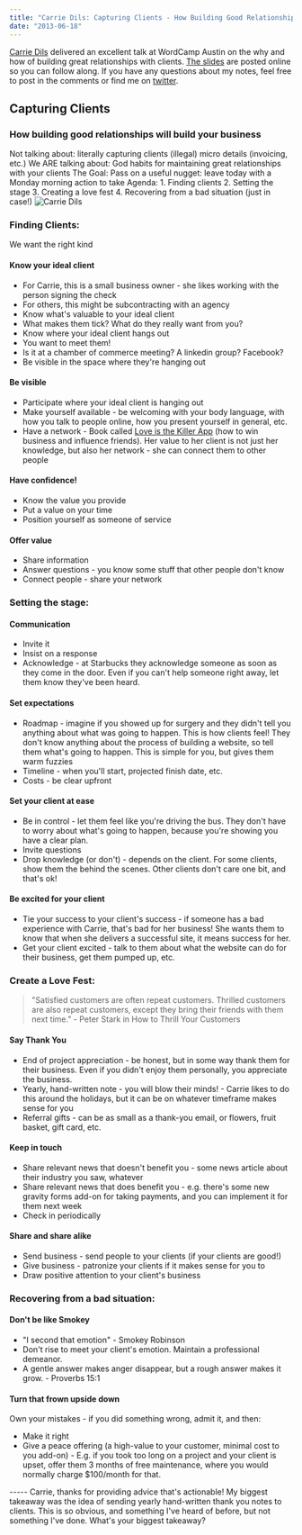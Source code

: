 ```yaml
---
title: "Carrie Dils: Capturing Clients - How Building Good Relationships can Build Your Business"
date: "2013-06-18"
---
```


[Carrie Dils](http://www.carriedils.com/ "Carrie Dils") delivered an excellent talk at WordCamp Austin on the why and how of building great relationships with clients. [The slides](http://speakerdeck.com/cdils/capturing-clients-how-building-good-relationships-can-build-your-business "Carrie's slides") are posted online so you can follow along. If you have any questions about my notes, feel free to post in the comments or find me on [twitter](http://twitter.com/tnorthcutt "@tnorthcutt").

## Capturing Clients

### How building good relationships will build your business

Not talking about: literally capturing clients (illegal) micro details (invoicing, etc.) We ARE talking about: God habits for maintaining great relationships with your clients The Goal: Pass on a useful nugget: leave today with a Monday morning action to take Agenda: 1. Finding clients 2. Setting the stage 3. Creating a love fest 4. Recovering from a bad situation (just in case!) ![Carrie Dils](./images/carrie-dils.jpg)

### Finding Clients:

We want the right kind

#### Know your ideal client

- For Carrie, this is a small business owner - she likes working with the person signing the check
- For others, this might be subcontracting with an agency
- Know what's valuable to your ideal client
- What makes them tick? What do they really want from you?
- Know where your ideal client hangs out
- You want to meet them!
- Is it at a chamber of commerce meeting? A linkedin group? Facebook?
- Be visible in the space where they're hanging out

#### Be visible

- Participate where your ideal client is hanging out
- Make yourself available - be welcoming with your body language, with how you talk to people online, how you present yourself in general, etc.
- Have a network - Book called [Love is the Killer App](http://www.amazon.com/Love-Is-Killer-App-Influence/dp/1400046831?tag=t601000000-20 "Love is the Killer App") (how to win business and influence friends). Her value to her client is not just her knowledge, but also her network - she can connect them to other people

#### Have confidence!

- Know the value you provide
- Put a value on your time
- Position yourself as someone of service

#### Offer value

- Share information
- Answer questions - you know some stuff that other people don't know
- Connect people - share your network

### Setting the stage:

#### Communication

- Invite it
- Insist on a response
- Acknowledge - at Starbucks they acknowledge someone as soon as they come in the door. Even if you can't help someone right away, let them know they've been heard.

#### Set expectations

- Roadmap - imagine if you showed up for surgery and they didn't tell you anything about what was going to happen. This is how clients feel! They don't know anything about the process of building a website, so tell them what's going to happen. This is simple for you, but gives them warm fuzzies
- Timeline - when you'll start, projected finish date, etc.
- Costs - be clear upfront

#### Set your client at ease

- Be in control - let them feel like you're driving the bus. They don't have to worry about what's going to happen, because you're showing you have a clear plan.
- Invite questions
- Drop knowledge (or don't) - depends on the client. For some clients, show them the behind the scenes. Other clients don't care one bit, and that's ok!

#### Be excited for your client

- Tie your success to your client's success - if someone has a bad experience with Carrie, that's bad for her business! She wants them to know that when she delivers a successful site, it means success for her.
- Get your client excited - talk to them about what the website can do for their business, get them pumped up, etc.

### Create a Love Fest:

> "Satisfied customers are often repeat customers. Thrilled customers are also repeat customers, except they bring their friends with them next time." - Peter Stark in How to Thrill Your Customers

#### Say Thank You

- End of project appreciation - be honest, but in some way thank them for their business. Even if you didn't enjoy them personally, you appreciate the business.
- Yearly, hand-written note - you will blow their minds! - Carrie likes to do this around the holidays, but it can be on whatever timeframe makes sense for you
- Referral gifts - can be as small as a thank-you email, or flowers, fruit basket, gift card, etc.

#### Keep in touch

- Share relevant news that doesn't benefit you - some news article about their industry you saw, whatever
- Share relevant news that does benefit you - e.g. there's some new gravity forms add-on for taking payments, and you can implement it for them next week
- Check in periodically

#### Share and share alike

- Send business - send people to your clients (if your clients are good!)
- Give business - patronize your clients if it makes sense for you to
- Draw positive attention to your client's business

### Recovering from a bad situation:

#### Don't be like Smokey

- "I second that emotion" - Smokey Robinson
- Don't rise to meet your client's emotion. Maintain a professional demeanor.
- A gentle answer makes anger disappear, but a rough answer makes it grow. - Proverbs 15:1

#### Turn that frown upside down

Own your mistakes - if you did something wrong, admit it, and then:

- Make it right
- Give a peace offering (a high-value to your customer, minimal cost to you add-on) - E.g. if you took too long on a project and your client is upset, offer them 3 months of free maintenance, where you would normally charge \$100/month for that.

\----- Carrie, thanks for providing advice that's actionable! My biggest takeaway was the idea of sending yearly hand-written thank you notes to clients. This is so obvious, and something I've heard of before, but not something I've done. What's your biggest takeaway?
